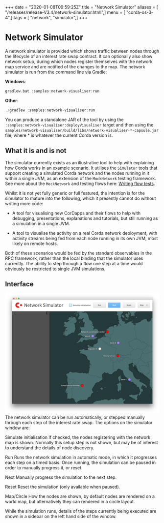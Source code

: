 +++
date = "2020-01-08T09:59:25Z"
title = "Network Simulator"
aliases = [ "/releases/release-V3.4/network-simulator.html",]
menu = [ "corda-os-3-4",]
tags = [ "network", "simulator",]
+++


# Network Simulator

A network simulator is provided which shows traffic between nodes through the lifecycle of an interest rate swap
            contract. It can optionally also show network setup, during which nodes register themselves with the network
            map service and are notified of the changes to the map. The network simulator is run from the command line via Gradle:

**Windows**:

```kotlin
gradlew.bat :samples:network-visualiser:run
```
**Other**:

```kotlin
./gradlew :samples:network-visualiser:run
```
You can produce a standalone JAR of the tool by using the `:samples:network-visualiser:deployVisualiser` target
            and then using the `samples/network-visualiser/build/libs/network-visualiser-*-capsule.jar` file, where * is
            whatever the current Corda version is.


## What it is and is not

The simulator currently exists as an illustrative tool to help with explaining how Corda works in an example scenario.
                It utilises the `Simulator` tools that support creating a simulated Corda network and the nodes running in it within
                a single JVM, as an extension of the `MockNetwork` testing framework.  See more about the `MockNetwork` and
                testing flows here: [Writing flow tests](flow-testing.md).

Whilst it is not yet fully generic or full featured, the intention is for the simulator to mature into the following,
                which it presently cannot do without writing more code:


* A tool for visualising new CorDapps and their flows to help with debugging, presentations, explanations and tutorials,
                        but still running as a simulation in a single JVM.


* A tool to visualise the activity on a real Corda network deployment, with activity streams being fed from each node
                        running in its own JVM, most likely on remote hosts.


Both of these scenarios would be fed by the standard observables in the RPC framework, rather than the local binding
                that the simulator uses currently.  The ability to step through a flow one step at a time would obviously be restricted
                to single JVM simulations.


## Interface

![network simulator](resources/network-simulator.png "network simulator")The network simulator can be run automatically, or stepped manually through each step of the interest rate swap. The
                options on the simulator window are:



Simulate initialisation
If checked, the nodes registering with the network map is shown. Normally this setup step
                            is not shown, but may be of interest to understand the details of node discovery.


Run
Runs the network simulation in automatic mode, in which it progresses each step on a timed basis. Once running,
                            the simulation can be paused in order to manually progress it, or reset.


Next
Manually progress the simulation to the next step.


Reset
Reset the simulation (only available when paused).


Map/Circle
How the nodes are shown, by default nodes are rendered on a world map, but alternatively they can rendered
                            in a circle layout.

While the simulation runs, details of the steps currently being executed are shown in a sidebar on the left hand side
                of the window.


